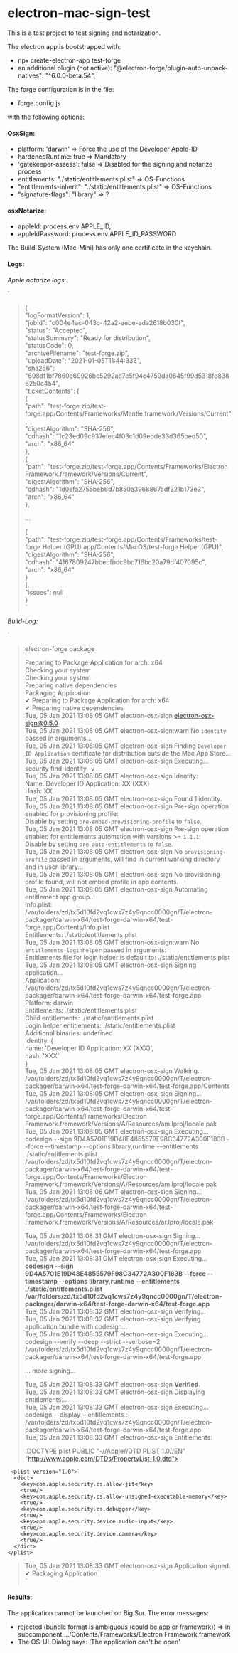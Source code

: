 # electron-mac-sign-test
This is a test project to test signing and notarization.

The electron app is bootstrapped with:
- npx create-electron-app test-forge
- an additional plugin (not active): "@electron-forge/plugin-auto-unpack-natives": "^6.0.0-beta.54",


The forge configuration is in the file:
 - forge.config.js

with the following options:

#### OsxSign:

- platform: 'darwin' => Force the use of the Developer Apple-ID
- hardenedRuntime: true => Mandatory
- 'gatekeeper-assess': false => Disabled for the signing and notarize process
- entitlements: "./static/entitlements.plist" => OS-Functions
- "entitlements-inherit": "./static/entitlements.plist" => OS-Functions
- "signature-flags": "library" => ?

#### osxNotarize:
- appleId: process.env.APPLE_ID,
- appleIdPassword: process.env.APPLE_ID_PASSWORD

The Build-System (Mac-Mini) has only one certificate in the keychain.

#### Logs:

*Apple notarize logs:*

`
>{  
> "logFormatVersion": 1,    
> "jobId": "c004e4ac-043c-42a2-aebe-ada2618b030f",    
>"status": "Accepted",    
>"statusSummary": "Ready for distribution",    
>"statusCode": 0,    
>"archiveFilename": "test-forge.zip",    
>"uploadDate": "2021-01-05T11:44:33Z",    
>"sha256": "698df1bf7860e69926be5292ad7e5f94c4759da0645f99d5318fe8386250c454",    
>"ticketContents": [    
>{    
>"path": "test-forge.zip/test-forge.app/Contents/Frameworks/Mantle.framework/Versions/Current",    
>"digestAlgorithm": "SHA-256",    
>"cdhash": "1c23ed09c937efec4f03c1d09ebde33d365bed50",    
>"arch": "x86_64"    
>},    
>{    
>"path": "test-forge.zip/test-forge.app/Contents/Frameworks/Electron Framework.framework/Versions/Current",    
>"digestAlgorithm": "SHA-256",    
>"cdhash": "1d0efa2755beb6d7b850a3968867adf321b173e3",    
>"arch": "x86_64"    
>},    
>    
>...    
>    
>{    
>"path": "test-forge.zip/test-forge.app/Contents/Frameworks/test-forge Helper (GPU).app/Contents/MacOS/test-forge Helper (GPU)",    
>"digestAlgorithm": "SHA-256",    
>"cdhash": "4167809247bbecfbdc9bc716bc20a79df407095c",    
>"arch": "x86_64"    
>}    
>],    
>"issues": null    
>}    
`  
  
*Build-Log:*  
  
`  
> electron-forge package  
>  
> Preparing to Package Application for arch: x64  
>  Checking your system  
>  Checking your system  
> Preparing native dependencies  
> Packaging Application  
>  ✔ Preparing to Package Application for arch: x64  
>  ✔ Preparing native dependencies  
>  Tue, 05 Jan 2021 13:08:05 GMT electron-osx-sign electron-osx-sign@0.5.0  
>  Tue, 05 Jan 2021 13:08:05 GMT electron-osx-sign:warn No `identity` passed in arguments...  
>  Tue, 05 Jan 2021 13:08:05 GMT electron-osx-sign Finding `Developer ID Application` certificate for distribution outside the Mac App Store...  
>  Tue, 05 Jan 2021 13:08:05 GMT electron-osx-sign Executing... security find-identity -v  
>  Tue, 05 Jan 2021 13:08:05 GMT electron-osx-sign Identity:  
> Name: Developer ID Application: XX (XXX)  
> Hash: XX  
> Tue, 05 Jan 2021 13:08:05 GMT electron-osx-sign Found 1 identity.  
> Tue, 05 Jan 2021 13:08:05 GMT electron-osx-sign Pre-sign operation enabled for provisioning profile:  
> Disable by setting `pre-embed-provisioning-profile` to `false`.  
>  Tue, 05 Jan 2021 13:08:05 GMT electron-osx-sign Pre-sign operation enabled for entitlements automation with versions >= `1.1.1`:  
> Disable by setting `pre-auto-entitlements` to `false`.  
>  Tue, 05 Jan 2021 13:08:05 GMT electron-osx-sign No `provisioning-profile` passed in arguments, will find in current working directory and in user library...  
>  Tue, 05 Jan 2021 13:08:05 GMT electron-osx-sign No provisioning profile found, will not embed profile in app contents.  
>  Tue, 05 Jan 2021 13:08:05 GMT electron-osx-sign Automating entitlement app group...  
> Info.plist: /var/folders/zd/tx5d10fd2vq1cws7z4y9qncc0000gn/T/electron-packager/darwin-x64/test-forge-darwin-x64/test-forge.app/Contents/Info.plist  
> Entitlements: ./static/entitlements.plist  
>Tue, 05 Jan 2021 13:08:05 GMT electron-osx-sign:warn No `entitlements-loginhelper` passed in arguments:  
> Entitlements file for login helper is default to: ./static/entitlements.plist  
>  Tue, 05 Jan 2021 13:08:05 GMT electron-osx-sign Signing application...  
> Application: /var/folders/zd/tx5d10fd2vq1cws7z4y9qncc0000gn/T/electron-packager/darwin-x64/test-forge-darwin-x64/test-forge.app  
> Platform: darwin  
> Entitlements: ./static/entitlements.plist  
> Child entitlements: ./static/entitlements.plist  
> Login helper entitlements: ./static/entitlements.plist  
> Additional binaries: undefined  
> Identity: {  
> name: 'Developer ID Application: XX (XXX)',  
> hash: 'XXX'  
>}  
>Tue, 05 Jan 2021 13:08:05 GMT electron-osx-sign Walking... /var/folders/zd/tx5d10fd2vq1cws7z4y9qncc0000gn/T/electron-packager/darwin-x64/test-forge-darwin-x64/test-forge.app/Contents  
>Tue, 05 Jan 2021 13:08:05 GMT electron-osx-sign Signing... /var/folders/zd/tx5d10fd2vq1cws7z4y9qncc0000gn/T/electron-packager/darwin-x64/test-forge-darwin-x64/test-forge.app/Contents/Frameworks/Electron Framework.framework/Versions/A/Resources/am.lproj/locale.pak  
>Tue, 05 Jan 2021 13:08:05 GMT electron-osx-sign Executing... codesign --sign 9D4A5701E19D48E4855579F98C34772A300F183B --force --timestamp --options library,runtime --entitlements ./static/entitlements.plist /var/folders/zd/tx5d10fd2vq1cws7z4y9qncc0000gn/T/electron-packager/darwin-x64/test-forge-darwin-x64/test-forge.app/Contents/Frameworks/Electron Framework.framework/Versions/A/Resources/am.lproj/locale.pak  
>Tue, 05 Jan 2021 13:08:06 GMT electron-osx-sign Signing... /var/folders/zd/tx5d10fd2vq1cws7z4y9qncc0000gn/T/electron-packager/darwin-x64/test-forge-darwin-x64/test-forge.app/Contents/Frameworks/Electron Framework.framework/Versions/A/Resources/ar.lproj/locale.pak  
>  
>Tue, 05 Jan 2021 13:08:31 GMT electron-osx-sign Signing... /var/folders/zd/tx5d10fd2vq1cws7z4y9qncc0000gn/T/electron-packager/darwin-x64/test-forge-darwin-x64/test-forge.app  
>Tue, 05 Jan 2021 13:08:31 GMT electron-osx-sign Executing... **codesign --sign 9D4A5701E19D48E4855579F98C34772A300F183B --force --timestamp --options library,runtime --entitlements ./static/entitlements.plist /var/folders/zd/tx5d10fd2vq1cws7z4y9qncc0000gn/T/electron-packager/darwin-x64/test-forge-darwin-x64/test-forge.app**  
>Tue, 05 Jan 2021 13:08:32 GMT electron-osx-sign Verifying...  
>Tue, 05 Jan 2021 13:08:32 GMT electron-osx-sign Verifying application bundle with codesign...  
>Tue, 05 Jan 2021 13:08:32 GMT electron-osx-sign Executing... codesign --verify --deep --strict --verbose=2 /var/folders/zd/tx5d10fd2vq1cws7z4y9qncc0000gn/T/electron-packager/darwin-x64/test-forge-darwin-x64/test-forge.app  
>  
>... more signing...  
>  
>Tue, 05 Jan 2021 13:08:33 GMT electron-osx-sign **Verified**.  
>Tue, 05 Jan 2021 13:08:33 GMT electron-osx-sign Displaying entitlements...  
>Tue, 05 Jan 2021 13:08:33 GMT electron-osx-sign Executing... codesign --display --entitlements :- /var/folders/zd/tx5d10fd2vq1cws7z4y9qncc0000gn/T/electron-packager/darwin-x64/test-forge-darwin-x64/test-forge.app  
>Tue, 05 Jan 2021 13:08:33 GMT electron-osx-sign Entitlements:  
> <?xml version="1.0" encoding="UTF-8"?>  
> !DOCTYPE plist PUBLIC "-//Apple//DTD PLIST 1.0//EN" "http://www.apple.com/DTDs/PropertyList-1.0.dtd">  
```
 <plist version="1.0">  
  <dict>  
    <key>com.apple.security.cs.allow-jit</key>  
    <true/>  
    <key>com.apple.security.cs.allow-unsigned-executable-memory</key>  
    <true/>  
    <key>com.apple.security.cs.debugger</key>  
    <true/>  
    <key>com.apple.security.device.audio-input</key>  
    <true/>  
    <key>com.apple.security.device.camera</key>  
    <true/>  
  </dict>  
</plist>
```  
>  
> Tue, 05 Jan 2021 13:08:33 GMT electron-osx-sign Application signed.  
> ✔ Packaging Application  
`


#### Results:

The application cannot be launched on Big Sur. The error messages:

- rejected (bundle format is ambiguous (could be app or framework))
  => in subcomponent .../Contents/Frameworks/Electron Framework.framework
- The OS-UI-Dialog says: 'The application can't be open'


